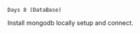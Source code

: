 ```````````````````````````````````````
Days 8 (DataBase)
```````````````````````````````````````
Install mongodb locally setup and connect.

